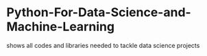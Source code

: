# Python-For-Data-Science-and-Machine-Learning
shows all codes and libraries needed to tackle data science projects
